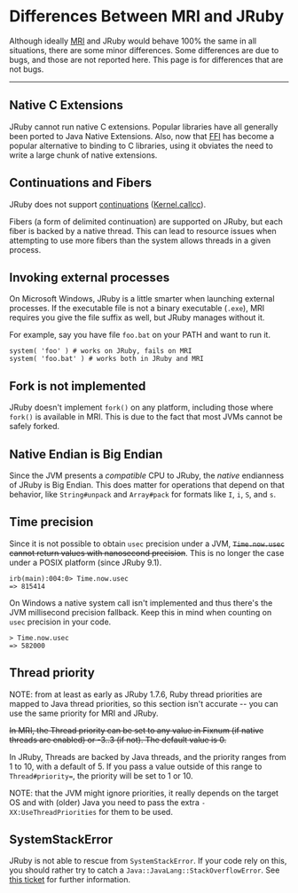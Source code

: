 Differences Between MRI and JRuby
=================================
Although ideally [MRI](http://en.wikipedia.org/wiki/Ruby_MRI) and JRuby would behave 100% the same in all situations, there are some minor differences. Some differences are due to bugs, and those are not reported here. This page is for differences that are not bugs.

****

Native C Extensions
-------------------

JRuby cannot run native C extensions.  Popular libraries have all generally been ported to Java Native Extensions.  Also, now that [FFI](https://github.com/ffi/ffi) has become a popular alternative to binding to C libraries, using it obviates the need to write a large chunk of native extensions.

Continuations and Fibers
------------------------

JRuby does not support [continuations](http://ruby-doc.com/docs/ProgrammingRuby/html/ref_c_continuation.html) ([Kernel.callcc](http://ruby-doc.com/docs/ProgrammingRuby/html/ref_m_kernel.html#Kernel.callcc)).

Fibers (a form of delimited continuation) are supported on JRuby, but each fiber is backed by a native thread. This can lead to resource issues when attempting to use more fibers than the system allows threads in a given process.

Invoking external processes
---------------------------

On Microsoft Windows, JRuby is a little smarter when launching external processes. If the executable file is not a binary executable (`.exe`), MRI requires you give the file suffix as well, but JRuby manages without it.

For example, say you have file `foo.bat` on your PATH and want to run it. 

    system( 'foo' ) # works on JRuby, fails on MRI
    system( 'foo.bat' ) # works both in JRuby and MRI

Fork is not implemented
-----------------------

JRuby doesn't implement `fork()` on any platform, including those where `fork()` is available in MRI. This is due to the fact that most JVMs cannot be safely forked.

Native Endian is Big Endian
---------------------------

Since the JVM presents a _compatible_ CPU to JRuby, the _native_ endianness of JRuby is Big Endian. This does matter for operations that depend on that behavior, like `String#unpack` and `Array#pack` for formats like `I`, `i`, `S`, and `s`.

Time precision
--------------

Since it is not possible to obtain `usec` precision under a JVM, ~~`Time.now.usec` cannot return values with nanosecond precision~~. This is no longer the case under a POSIX platform (since JRuby 9.1).

    irb(main):004:0> Time.now.usec
    => 815414

On Windows a native system call isn't implemented and thus there's the JVM millisecond precision fallback. 
Keep this in mind when counting on `usec` precision in your code.

    > Time.now.usec
    => 582000

Thread priority
---------------

NOTE: from at least as early as JRuby 1.7.6, Ruby thread priorities are mapped to Java thread priorities, so this section isn't accurate -- you can use the same priority for MRI and JRuby.

~~In MRI, the Thread priority can be set to any value in Fixnum (if native threads are enabled) or -3..3 (if not). The default value is 0.~~

In JRuby, Threads are backed by Java threads, and the priority ranges from 1 to 10, with a default of 5. If you pass a value outside of this range to `Thread#priority=`, the priority will be set to 1 or 10.

NOTE: that the JVM might ignore priorities, it really depends on the target OS and with (older) Java you need to pass the extra `-XX:UseThreadPriorities` for them to be used.

SystemStackError
----------------

JRuby is not able to rescue from `SystemStackError`. If your code rely on this, you should rather try to catch a `Java::JavaLang::StackOverflowError`. See [this ticket](https://github.com/jruby/jruby/issues/1099) for further information.